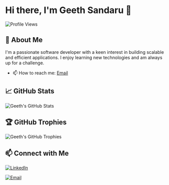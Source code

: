 # Hi there, I'm Geeth Sandaru 👋

![Profile Views](https://komarev.com/ghpvc/?username=GSMgeeth&color=blue)

## 🚀 About Me

I'm a passionate software developer with a keen interest in building scalable and efficient applications. I enjoy learning new technologies and am always up for a challenge.

<!-- - 🔭 I’m currently working on [Project Name](https://github.com/GSMgeeth/Project) -->
<!-- - 🌱 I’m currently working with/learning [Java SE/EE, Spring Framework, Maven, Payara, Python, Machine Learning, Data Analysis, Git. Docker, Kafka, Linux, Azure Cloud] -->
<!-- - 👯 I’m looking to collaborate on [Open Source Project] -->
<!-- - 🤔 I’m looking for help with [Topic or Project] -->
<!-- - 💬 Ask me about [Technology/Skill] -->
- 📫 How to reach me: [Email](mailto:geeth.gsm@gmail.com)
<!-- - ⚡ Fun fact: [Fun Fact About You] -->
<!--
## 🛠️ Technologies and Tools

![Java](https://img.shields.io/badge/-Java-333333?style=flat&logo=java)
![Python](https://img.shields.io/badge/-Python-333333?style=flat&logo=python)
![JavaScript](https://img.shields.io/badge/-JavaScript-333333?style=flat&logo=javascript)
![React](https://img.shields.io/badge/-React-333333?style=flat&logo=react)
![Node.js](https://img.shields.io/badge/-Node.js-333333?style=flat&logo=node.js)
![Git](https://img.shields.io/badge/-Git-333333?style=flat&logo=git)
![Docker](https://img.shields.io/badge/-Docker-333333?style=flat&logo=docker)
![VS Code](https://img.shields.io/badge/-VS_Code-333333?style=flat&logo=visual-studio-code)
-->
## 📈 GitHub Stats

![Geeth's GitHub Stats](https://github-readme-stats.vercel.app/api?username=GSMgeeth&show_icons=true&hide_border=true&count_private=true&theme=dark)

## 🏆 GitHub Trophies

![Geeth's GitHub Trophies](https://github-profile-trophy.vercel.app/?username=GSMgeeth&theme=darkhub)

## 📫 Connect with Me

[![LinkedIn](https://img.shields.io/badge/-LinkedIn-0077B5?style=flat&logo=linkedin)](https://www.linkedin.com/in/geeth-madhushan)
<!-- [![Twitter](https://img.shields.io/badge/-Twitter-1DA1F2?style=flat&logo=twitter&logoColor=white)](https://twitter.com/GSMgeeth) -->
[![Email](https://img.shields.io/badge/-Email-D14836?style=flat&logo=gmail&logoColor=white)](mailto:geeth.gsm@gmail.com)

<!--
**GSMgeeth/GSMgeeth** is a ✨ _special_ ✨ repository because its `README.md` (this file) appears on your GitHub profile.
You can click the Preview link to take a look at your changes.
-->
